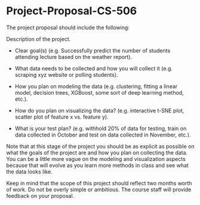 # Project-Proposal-CS-506

The project proposal should include the following:

Description of the project.
- Clear goal(s) (e.g. Successfully predict the number of students attending lecture based on the weather report).


  
- What data needs to be collected and how you will collect it (e.g. scraping xyz website or polling students).


  
- How you plan on modeling the data (e.g. clustering, fitting a linear model, decision trees, XGBoost, some sort of deep learning method, etc.).



- How do you plan on visualizing the data? (e.g. interactive t-SNE plot, scatter plot of feature x vs. feature y).


  
- What is your test plan? (e.g. withhold 20% of data for testing, train on data collected in October and test on data collected in November, etc.).



Note that at this stage of the project you should be as explicit as possible on what the goals of the project are and how you plan on collecting the data. You can be a little more vague on the modeling and visualization aspects because that will evolve as you learn more methods in class and see what the data looks like.


Keep in mind that the scope of this project should reflect two months worth of work. Do not be overly simple or ambitious. The course staff will provide feedback on your proposal.
